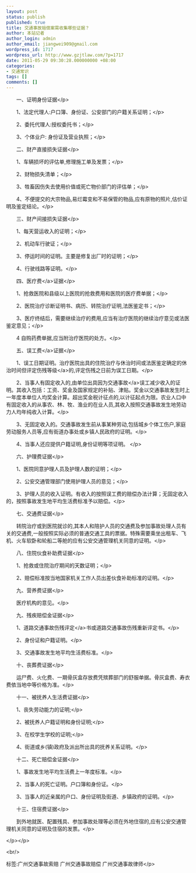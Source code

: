 ```yaml
---
layout: post
status: publish
published: true
title: 交通事故赔偿案需收集哪些证据？
author: 本站记者
author_login: admin
author_email: jiangwei909@gmail.com
wordpress_id: 1717
wordpress_url: http://www.gzjtlaw.com/?p=1717
date: 2011-05-29 09:30:28.000000000 +08:00
categories:
- 交通常识
tags: []
comments: []
---
```

<p><p>　　一、证明身份证据<&#47;p><p>　　1、法定代理人:户口簿、身份证、公安部门的户籍关系证明；<&#47;p><p>　　2、委托代理人:授权委托书；<&#47;p><p>　　3、个体业户: 身份证及营业执照；<&#47;p><p>　　二、财产直接损失证据<&#47;p><p>　　1、车辆损坏的评估单,修理施工单及发票；<&#47;p><p>　　2、财物损失清单；<&#47;p><p>　　3、牲畜因伤失去使用价值或死亡物价部门的评估单；<&#47;p><p>　　4、不便提交的大宗物品,易烂霉变和不易保管的物品,应有原物的照片,估价证明及鉴定结论。<&#47;p><p>　　三、财产间接损失证据<&#47;p><p>　　1、每天营运收入的证明；<&#47;p><p>　　2、机动车行驶证；<&#47;p><p>　　3、停运时间的证明。主要是修复出厂时的证明；<&#47;p><p>　　4、行驶线路等证明。<&#47;p><p>　　四、<a>医疗费<&#47;a>证据<&#47;p><p>　　1、抢救医院和县级以上医院的抢救费用和医院的医疗费单据；<&#47;p><p>　　2、医院治疗诊断证明书、病历、转院治疗证明,法医鉴定书；<&#47;p><p>　　3、医疗终结后，需要继续治疗的费用,应当有治疗医院的继续治疗意见或法医鉴定意见；<&#47;p><p>　　4 自购药费单据,应当附治疗医院的处方。<&#47;p><p>　　五、<a>误工费<&#47;a>证据<&#47;p><p>　　1、误工日期证明。治疗医院出具的住院治疗与休治时间或法医鉴定确定的休治时间但评定<a>伤残等级<&#47;a>的,评定伤残之日前为误工日期。<&#47;p><p>　　2、当事人有固定收入的,由单位出具因为<a>交通事故<&#47;a>误工减少收入的证明。其收入包括：工资、奖金及国家规定的补贴、津贴。奖金以交通事故发生时上一年度本单位人均奖金计算。超出奖金税计征点的,以计征起点为限。农业人口中有固定收入的从事农、林、牧、渔业的在业人员,其收入按照交通事故发生地劳动力人均年纯收入计算。<&#47;p><p>　　3、无固定收入的。交通事故发生前从事某种劳动,包括城乡个体工伤户,家庭劳动服务人员等,应有街道办事处或乡镇人民政府的证明。<&#47;p><p>　　4、当事人还应提供户籍证明,身份证明等项证明。 <&#47;p><p>　　六、护理费证据<&#47;p><p>　　1、医院同意护理人员及护理人数的证明；<&#47;p><p>　　2、公安交通管理部门使用护理人员的意见；<&#47;p><p>　　3、护理人员的收入证明。有收入的按照误工费的赔偿办法计算；无固定收入的，按照事故发生地平均生活费标准予以赔偿。<&#47;p><p>　　七、交通费证据<&#47;p><p>　　转院治疗或到医院就诊的,其本人和陪护人员的交通费及参加事故处理人员有关的交通费,一般按照实际必须的普通交通工具的票据。特殊需要乘坐出租车、飞机、火车软卧和轮船二等舱的应有公安交通管理机关同意的证明。<&#47;p><p>　　八、住院伙食补助费证据<&#47;p><p>　　1、抢救或住院治疗期间的天数证明；<&#47;p><p>　　2、赔偿标准按当地国家机关工作人员出差伙食补助标准的证明。<&#47;p><p>　　九、营养费证据<&#47;p><p>　　医疗机构的意见。<&#47;p><p>　　九、残疾赔偿金证据<&#47;p><p>　　1、道路交通事故<a>伤残评定<&#47;a>书或道路交通事故伤残重新评定书。<&#47;p><p>　　2、身份证和户籍证明。<&#47;p><p>　　3、交通事故发生地平均生活费标准。<&#47;p><p>　　十、丧葬费证据<&#47;p><p>　　运尸费、火化费、一期骨灰盒存放费凭殡葬部门的舒服单据。骨灰盒费、寿衣费依当地中等价格为准。<&#47;p><p>　　十一、被抚养人生活费证据<&#47;p><p>　　1、丧失劳动能力的证明;<&#47;p><p>　　2、被抚养人户籍证明和身份证明;<&#47;p><p>　　3、在校学生学校的证明;<&#47;p><p>　　4、街道或乡(镇)政府及派出所出具的抚养关系证明。<&#47;p><p>　　十二、死亡赔偿金证据<&#47;p><p>　　1、事故发生地平均生活费上一年度标准。<&#47;p><p>　　2、当事人的死亡证明。户口簿和身份证。<&#47;p><p>　　3、当事人的近亲属的户口、身份证明及街道、乡镇政府的证明。<&#47;p><p>　　十三、住宿费证据<&#47;p><p>　　到外地就医、配置残具、参加事故处理等必须在外地住宿的,应有公安交通管理机关同意的证明及住宿的发票。<&#47;p><p><&#47;p><&#47;p><br&#47;><p>标签:广州交通事故索赔 广州交通事故赔偿 广州交通事故律师<&#47;p>
